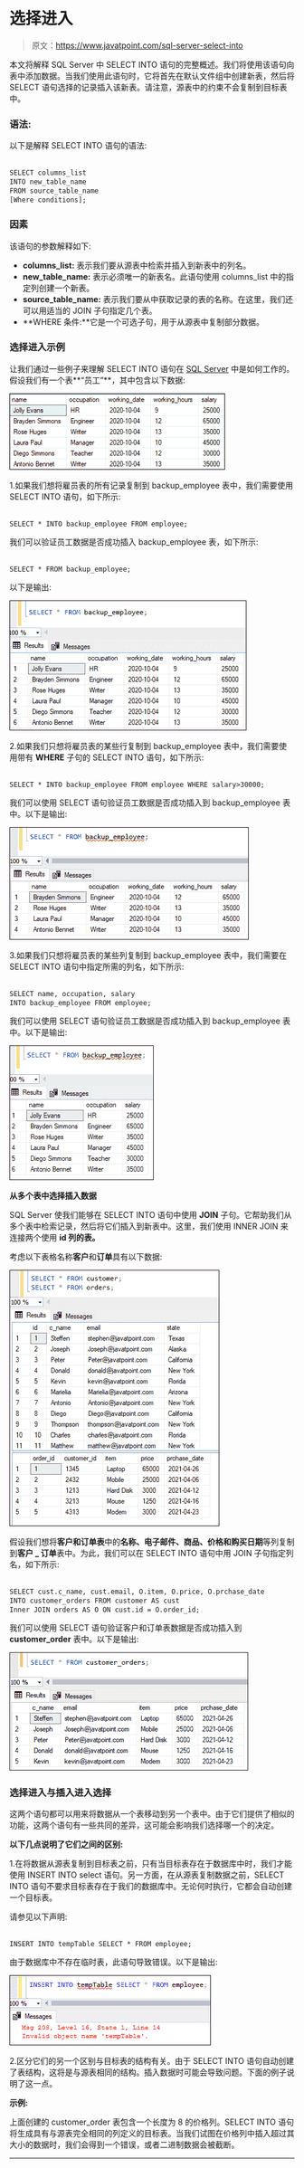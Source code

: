 # 选择进入

> 原文：<https://www.javatpoint.com/sql-server-select-into>

本文将解释 SQL Server 中 SELECT INTO 语句的完整概述。我们将使用该语句向表中添加数据。当我们使用此语句时，它将首先在默认文件组中创建新表，然后将 SELECT 语句选择的记录插入该新表。请注意，源表中的约束不会复制到目标表中。

### 语法:

以下是解释 SELECT INTO 语句的语法:

```

SELECT columns_list
INTO new_table_name
FROM source_table_name
[Where conditions];

```

### 因素

该语句的参数解释如下:

*   **columns_list:** 表示我们要从源表中检索并插入到新表中的列名。
*   **new_table_name:** 表示必须唯一的新表名。此语句使用 columns_list 中的指定列创建一个新表。
*   **source_table_name:** 表示我们要从中获取记录的表的名称。在这里，我们还可以用适当的 JOIN 子句指定几个表。
*   **WHERE 条件:**它是一个可选子句，用于从源表中复制部分数据。

### 选择进入示例

让我们通过一些例子来理解 SELECT INTO 语句在 [SQL Server](https://www.javatpoint.com/sql-server-tutorial) 中是如何工作的。假设我们有一个表**“员工”**，其中包含以下数据:

![SQL Server SELECT INTO](img/5bfe7f074d20725b94019681ab2f7b86.png)

1.如果我们想将雇员表的所有记录复制到 backup_employee 表中，我们需要使用 SELECT INTO 语句，如下所示:

```

SELECT * INTO backup_employee FROM employee;

```

我们可以验证员工数据是否成功插入 backup_employee 表，如下所示:

```

SELECT * FROM backup_employee;

```

以下是输出:

![SQL Server SELECT INTO](img/48fcf7e6840908a1ee3bbdbfcdb1eda4.png)

2.如果我们只想将雇员表的某些行复制到 backup_employee 表中，我们需要使用带有 **WHERE** 子句的 SELECT INTO 语句，如下所示:

```

SELECT * INTO backup_employee FROM employee WHERE salary>30000;

```

我们可以使用 SELECT 语句验证员工数据是否成功插入到 backup_employee 表中。以下是输出:

![SQL Server SELECT INTO](img/af4110e023f2d0a27e4bbd56c386a16d.png)

3.如果我们只想将雇员表的某些列复制到 backup_employee 表中，我们需要在 SELECT INTO 语句中指定所需的列名，如下所示:

```

SELECT name, occupation, salary 
INTO backup_employee FROM employee;

```

我们可以使用 SELECT 语句验证员工数据是否成功插入到 backup_employee 表中。以下是输出:

![SQL Server SELECT INTO](img/4047f1ade179762896d776fd82c97911.png)

**从多个表中选择插入数据**

SQL Server 使我们能够在 SELECT INTO 语句中使用 **JOIN** 子句。它帮助我们从多个表中检索记录，然后将它们插入到新表中。这里，我们使用 INNER JOIN 来连接两个使用 **id 列的表。**

考虑以下表格名称**客户**和**订单**具有以下数据:

![SQL Server SELECT INTO](img/0843ff8d9489785eb08c62d2b93facd0.png)

假设我们想将**客户和订单表**中的**名称、电子邮件、商品、价格和购买日期**等列复制到**客户 _ 订单**表中。为此，我们可以在 SELECT INTO 语句中用 JOIN 子句指定列名，如下所示:

```

SELECT cust.c_name, cust.email, O.item, O.price, O.prchase_date
INTO customer_orders FROM customer AS cust 
Inner JOIN orders AS O ON cust.id = O.order_id;

```

我们可以使用 SELECT 语句验证客户和订单表数据是否成功插入到 **customer_order** 表中。以下是输出:

![SQL Server SELECT INTO](img/218b6ae8f15df58c850a02be4bafb3d4.png)

### 选择进入与插入进入选择

这两个语句都可以用来将数据从一个表移动到另一个表中。由于它们提供了相似的功能，这两个语句有一些共同的差异，这可能会影响我们选择哪一个的决定。

**以下几点说明了它们之间的区别:**

1.在将数据从源表复制到目标表之前，只有当目标表存在于数据库中时，我们才能使用 INSERT INTO select 语句。另一方面，在从源表复制数据之前，SELECT INTO 语句不要求目标表存在于我们的数据库中。无论何时执行，它都会自动创建一个目标表。

请参见以下声明:

```

INSERT INTO tempTable SELECT * FROM employee;

```

由于数据库中不存在临时表，此语句导致错误。以下是输出:

![SQL Server SELECT INTO](img/b3a4e0490845db3e6cb77623de53f26d.png)

2.区分它们的另一个区别与目标表的结构有关。由于 SELECT INTO 语句自动创建了表结构，这将是与源表相同的结构。插入数据时可能会导致问题。下面的例子说明了这一点。

**示例:**

上面创建的 customer_order 表包含一个长度为 8 的价格列。SELECT INTO 语句将生成具有与源表完全相同的列定义的目标表。当我们试图在价格列中插入超过其大小的数据时，我们会得到一个错误，或者二进制数据会被截断。

* * *